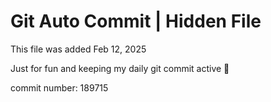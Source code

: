 # Git Auto Commit | Hidden File

This file was added Feb 12, 2025

Just for fun and keeping my daily git commit active 🤪

commit number: 189715
